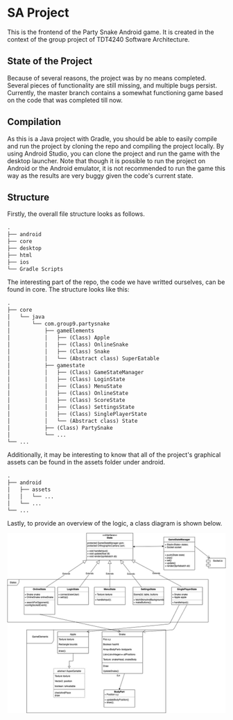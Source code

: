 # SA Project
This is the frontend of the Party Snake Android game. It is created in the context of the group project of TDT4240 Software Architecture.

## State of the Project
Because of several reasons, the project was by no means completed. Several pieces of functionality are still missing, and multiple bugs persist. Currently, the master branch contains a somewhat functioning game based on the code that was completed till now.

## Compilation
As this is a Java project with Gradle, you should be able to easily compile and run the project by cloning the repo and compiling the project locally. By using Android Studio, you can clone the project and run the game with the desktop launcher. Note that though it is possible to run the project on Android or the Android emulator, it is not recommended to run the game this way as the results are very buggy given the code's current state.

## Structure
Firstly, the overall file structure looks as follows.
```
.
├── android
├── core
├── desktop
├── html
├── ios
└── Gradle Scripts
```

The interesting part of the repo, the code we have writted ourselves, can be found in core. The structure looks like this:
```
.
├── core
│   └── java
│       └── com.group9.partysnake
│           ├── gameElements
│           │   ├── (Class) Apple
│           │   ├── (Class) OnlineSnake
│           │   ├── (Class) Snake
│           │   └── (Abstract class) SuperEatable
│           ├── gamestate
│           │   ├── (Class) GameStateManager
│           │   ├── (Class) LoginState
│           │   ├── (Class) MenuState
│           │   ├── (Class) OnlineState
│           │   ├── (Class) ScoreState
│           │   ├── (Class) SettingsState
│           │   ├── (Class) SinglePlayerState
│           │   └── (Abstract class) State
│           ├── (Class) PartySnake
│           └── ...
└── ...
```

Additionally, it may be interesting to know that all of the project's graphical assets can be found in the assets folder under android.
```
.
├── android
│   ├── assets
│   │   └── ...
│   └── ...
└── ...
```

Lastly, to provide an overview of the logic, a class diagram is shown below.

![Class diagram](./classDiagram.jpg)
